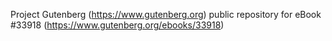 Project Gutenberg (https://www.gutenberg.org) public repository for eBook #33918 (https://www.gutenberg.org/ebooks/33918)
